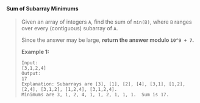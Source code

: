 #### Sum of Subarray Minimums

> Given an array of integers `A`, find the sum of `min(B)`, where `B` ranges over every \(contiguous\) subarray of `A`.
>
> Since the answer may be large, **return the answer modulo **`10^9 + 7`**.**
>
> **Example 1:**
>
> ```
> Input: 
> [3,1,2,4]
> Output: 
> 17
> Explanation: Subarrays are [3], [1], [2], [4], [3,1], [1,2], [2,4], [3,1,2], [1,2,4], [3,1,2,4]. 
> Minimums are 3, 1, 2, 4, 1, 1, 2, 1, 1, 1.  Sum is 17.
> ```



